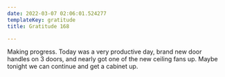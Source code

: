 ```yaml
---
date: 2022-03-07 02:06:01.524277
templateKey: gratitude
title: Gratitude 168

---
```


Making progress.  Today was a very productive day, brand new door
handles on 3 doors,  and nearly got one of the new ceiling fans up.
Maybe tonight we can continue and get a cabinet up.

